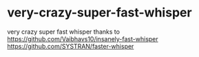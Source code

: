 # very-crazy-super-fast-whisper
very crazy super fast whisper
thanks to 
https://github.com/Vaibhavs10/insanely-fast-whisper
https://github.com/SYSTRAN/faster-whisper

